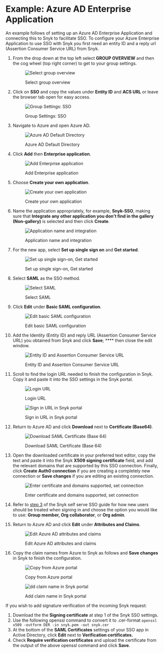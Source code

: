 # Example: Azure AD Enterprise Application

An example follows of setting up an Azure AD Enterprise Application and connecting this to Snyk to facilitate SSO. To configure your Azure Enterprise Application to use SSO with Snyk you first need an entity ID and a reply url (Assertion Consumer Service URL) from Snyk.

1.  From the drop down at the top left select **GROUP OVERVIEW** and then the cog wheel (top right corner) to get to your group settings.

    <figure><img src="../../../.gitbook/assets/select-group-overview (1).png" alt="Select group overview"><figcaption><p>Select group overview</p></figcaption></figure>
2.  Click on **SSO** and copy the values under **Entity ID** and **ACS URL** or leave the browser tab open for easy access.

    <figure><img src="../../../.gitbook/assets/2 (4).png" alt="Group Settings: SSO"><figcaption><p>Group Settings: SSO</p></figcaption></figure>
3.  Navigate to Azure and open Azure AD.

    <figure><img src="../../../.gitbook/assets/3 (1) (1) (2).png" alt="Azure AD Default Directory"><figcaption><p>Azure AD Default Directory</p></figcaption></figure>
4.  Click **Add** then **Enterprise application**.

    <figure><img src="../../../.gitbook/assets/4 (1) (1).png" alt="Add Enterprise application"><figcaption><p>Add Enterprise application</p></figcaption></figure>
5.  Choose **Create your own application**.

    <figure><img src="../../../.gitbook/assets/5 (2).png" alt="Create your own application"><figcaption><p>Create your own application</p></figcaption></figure>
6.  Name the application appropriately, for example, **Snyk-SSO**, making sure that **Integrate any other application you don't find in the gallery (Non-gallery)** is selected and then click **Create**.

    <figure><img src="../../../.gitbook/assets/6 (1).png" alt="Application name and integration"><figcaption><p>Application name and integration</p></figcaption></figure>
7.  For the new app, select **Set up single sign on** and **Get started**.

    <figure><img src="../../../.gitbook/assets/7 (1) (1) (1).png" alt="Set up single sign-on, Get started"><figcaption><p>Set up single sign-on, Get started</p></figcaption></figure>
8.  Select **SAML** as the SSO method.

    <figure><img src="../../../.gitbook/assets/8 (2).png" alt="Select SAML"><figcaption><p>Select SAML</p></figcaption></figure>
9.  Click **Edit** under **Basic SAML configuration**.

    <figure><img src="../../../.gitbook/assets/9 (2) (1).png" alt="Edit basic SAML configuration"><figcaption><p>Edit basic SAML configuration</p></figcaption></figure>
10. Add the Identity (Entity ID) and reply URL (Assertion Consumer Service URL) you obtained from Snyk and click **Save**; \*\*\*\* then close the edit window.

    <figure><img src="../../../.gitbook/assets/10 (2).png" alt="Entity ID and Assertion Consumer Service URL"><figcaption><p>Entity ID and Assertion Consumer Service URL</p></figcaption></figure>
11. Scroll to find the login URL needed to finish the configuration in Snyk. Copy it and paste it into the SSO settings in the Snyk portal.

    <figure><img src="../../../.gitbook/assets/11 (2).png" alt="Login URL"><figcaption><p>Login URL</p></figcaption></figure>

    <figure><img src="../../../.gitbook/assets/1 (3) (1).png" alt="Sign in URL in Snyk portal"><figcaption><p>Sign in URL in Snyk portal</p></figcaption></figure>
12. Return to Azure AD and click **Download** next to **Certificate (Base64)**.

    <figure><img src="../../../.gitbook/assets/13.png" alt="Download SAML Certificate (Base 64)"><figcaption><p>Download SAML Certificate (Base 64)</p></figcaption></figure>
13. Open the downloaded certificate in your preferred text editor, copy the text and paste it into the Snyk **X509 signing certificate** field, and add the relevant domains that are supported by this SSO connection. Finally, click **Create Auth0 connection** if you are creating a completely new connection or **Save changes** if you are editing an existing connection.

    <figure><img src="../../../.gitbook/assets/14.png" alt="Enter certificate and domains supported, set connection"><figcaption><p>Enter certificate and domains supported, set connection</p></figcaption></figure>
14. Refer to [step 3](https://docs.snyk.io/features/user-and-group-management/setting-up-sso-for-authentication/self-serve-single-sign-on-sso#step-3.-snyk-sso-settings) of the Snyk self serve SSO guide for how new users should be treated when signing in and choose the option you would like to use: **Group member, Org collaborator**, or **Org admin**.
15. Return to Azure AD and click **Edit** under **Attributes and Claims**.

    <figure><img src="../../../.gitbook/assets/15 (1).png" alt="Edit Azure AD attributes and claims"><figcaption><p>Edit Azure AD attributes and claims</p></figcaption></figure>
16. Copy the claim names from Azure to Snyk as follows and **Save changes** in Snyk to finish the configuration.

    <figure><img src="../../../.gitbook/assets/16 (1).png" alt="Copy from Azure portal"><figcaption><p>Copy from Azure portal</p></figcaption></figure>

    <figure><img src="../../../.gitbook/assets/17 (1).png" alt="dd claim name in Snyk portal"><figcaption><p>Add claim name in Snyk portal</p></figcaption></figure>

If you wish to add signature verification of the incoming Snyk request:

1. Download the the **Signing certificate** at step 1 of the Snyk SSO settings.
2. Use the following openssl command to convert it to .cer-format `openssl x509 -outform DER -in snyk.pem -out snyk.cer`
3. At the bottom of the **SAML Certificates** settings of your SSO app in Active Directory, click **Edit** next to **Verification certificates.**
4. Check **Require verification certificates** and upload the certificate from the output of the above openssl command and click **Save**.
